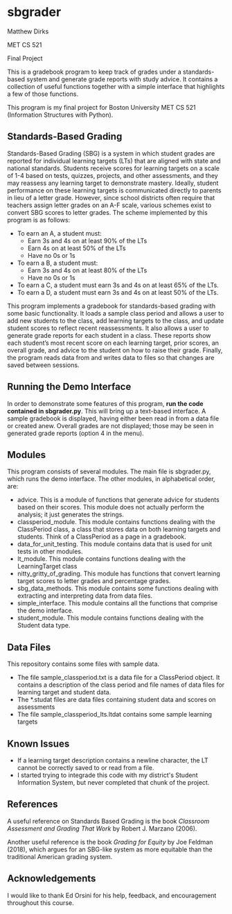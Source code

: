 # sbgrader
Matthew Dirks

MET CS 521

Final Project

This is a gradebook program to keep track of grades under a standards-based system and generate grade reports with study advice. It contains a collection of useful functions together with a simple interface that highlights a few of those functions.

This program is my final project for Boston University MET CS 521 (Information Structures with Python).

## Standards-Based Grading
Standards-Based Grading (SBG) is a system in which student grades are reported for individual learning targets (LTs) that are aligned with state and national standards. Students receive scores for learning targets on a scale of 1-4 based on tests, quizzes, projects, and other assessments, and they may reassess any learning target to demonstrate mastery. Ideally, student performance on these learning targets is communicated directly to parents in lieu of a letter grade. However, since school districts often require that teachers assign letter grades on an A-F scale, various schemes exist to convert SBG scores to letter grades. The scheme implemented by this program is as follows:
* To earn an A, a student must:
  * Earn 3s and 4s on at least 90% of the LTs
  * Earn 4s on at least 50% of the LTs
  * Have no 0s or 1s
* To earn a B, a student must:
  * Earn 3s and 4s on at least 80% of the LTs
  * Have no 0s or 1s
* To earn a C, a student must earn 3s and 4s on at least 65% of the LTs.
* To earn a D, a student must earn 3s and 4s on at least 50% of the LTs.

This program implements a gradebook for standards-based grading with some basic functionality. It loads a sample class period and allows a user to add new students to the class, add learning targets to the class, and update student scores to reflect recent reassessments. It also allows a user to generate grade reports for each student in a class. These reports show each student’s most recent score on each learning target, prior scores, an overall grade, and advice to the student on how to raise their grade. Finally, the program reads data from and writes data to files so that changes are saved between sessions.

## Running the Demo Interface
In order to demonstrate some features of this program, **run the code contained in sbgrader.py**. This will bring up a text-based interface. A sample gradebook is displayed, having either been read in from a data file or created anew. Overall grades are not displayed; those may be seen in generated grade reports (option 4 in the menu).

## Modules
This program consists of several modules. The main file is sbgrader.py, which runs the demo interface. The other modules, in alphabetical order, are:
* advice. This is a module of functions that generate advice for students based on their scores. This module does not actually perform the analysis; it just generates the strings.
* classperiod_module. This module contains functions dealing with the ClassPeriod class, a class that stores data on both learning targets and students. Think of a ClassPeriod as a page in a gradebook.
* data_for_unit_testing. This module contains data that is used for unit tests in other modules.
* lt_module. This module contains functions dealing with the LearningTarget class
* nitty_gritty_of_grading. This module has functions that convert learning target scores to letter grades and percentage grades.
* sbg_data_methods. This module contains some functions dealing with extracting and interpreting data from data files.
* simple_interface. This module contains all the functions that comprise the demo interface.
* student_module. This module contains functions dealing with the Student data type.

## Data Files
This repository contains some files with sample data.
* The file sample_classperiod.txt is a data file for a ClassPeriod object. It contains a description of the class period and file names of data files for learning target and student data.
* The *.studat files are data files containing student data and scores on assessments
* The file sample_classperiod_lts.ltdat contains some sample learning targets

## Known Issues
* If a learning target description contains a newline character, the LT cannot be correctly saved to or read from a file.
* I started trying to integrade this code with my district's Student Information System, but never completed that chunk of the project.

## References
A useful reference on Standards Based Grading is the book *Classroom Assessment and Grading That Work* by Robert J. Marzano (2006).

Another useful reference is the book *Grading for Equity* by Joe Feldman (2018), which argues for an SBG-like system as more equitable than the traditional American grading system.

## Acknowledgements
I would like to thank Ed Orsini for his help, feedback, and encouragement throughout this course.



